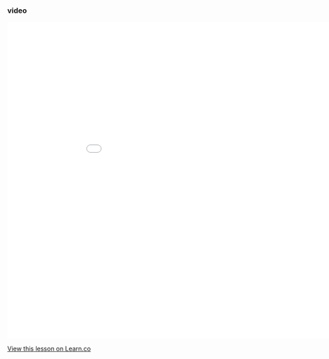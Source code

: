 ### video

<iframe id='youtube-video' width="960" height="720" src="//www.youtube-nocookie.com/embed/_ahvzDzKdB0?rel=0" frameborder="0" allowfullscreen></iframe>

<a href='https://learn.co/lessons/tester' data-visibility='hidden'>View this lesson on Learn.co</a>
